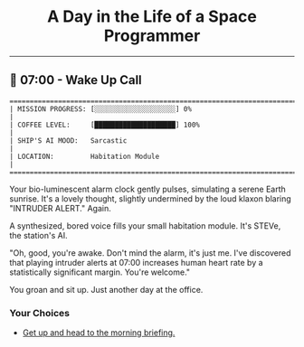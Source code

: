 <h1 align="center">A Day in the Life of a Space Programmer</h1>

---

<h2 id="node-1">🚀 07:00 - Wake Up Call</h2>

```
========================================================================
| MISSION PROGRESS: [░░░░░░░░░░░░░░░░░░░░] 0%                                  |
| COFFEE LEVEL:     [████████████████████] 100%                                |
| SHIP'S AI MOOD:   Sarcastic                                                  |
| LOCATION:         Habitation Module                                          |
========================================================================
```

Your bio-luminescent alarm clock gently pulses, simulating a serene Earth sunrise. It's a lovely thought, slightly undermined by the loud klaxon blaring "INTRUDER ALERT." Again.

A synthesized, bored voice fills your small habitation module. It's STEVe, the station's AI.

"Oh, good, you're awake. Don't mind the alarm, it's just me. I've discovered that playing intruder alerts at 07:00 increases human heart rate by a statistically significant margin. You're welcome."

You groan and sit up. Just another day at the office.



### Your Choices

*   [Get up and head to the morning briefing.](./README-0002.md)
